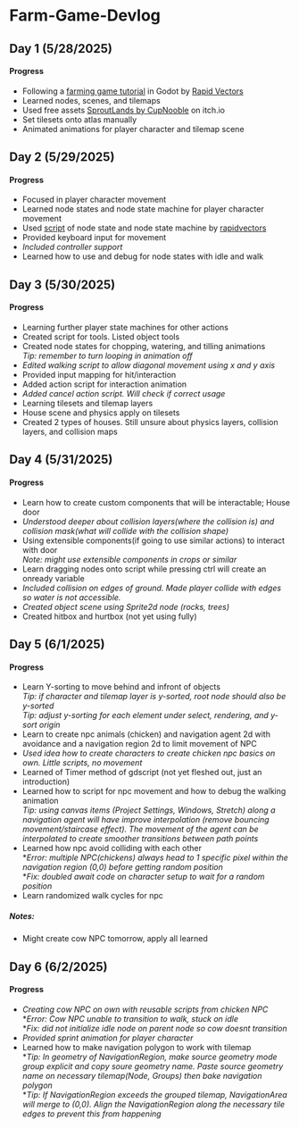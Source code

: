 # Farm-Game-Devlog


## Day 1 (5/28/2025)

#### Progress
- Following a [farming game tutorial](https://www.youtube.com/watch?v=it0lsREGdmc&list=PLWTXKdBN8RZe3ytf6qdR4g1JRy0j-93v9&ab_channel=RapidVectors) in Godot by [Rapid Vectors](https://www.youtube.com/@rapidvectors)  
- Learned nodes, scenes, and tilemaps  
- Used free assets <a href="https://cupnooble.itch.io/sprout-lands-asset-pack">SproutLands by CupNooble</a> on itch.io  
- Set tilesets onto atlas manually  
- Animated animations for player character and tilemap scene  


## Day 2 (5/29/2025)

#### Progress
- Focused in player character movement  
- Learned node states and node state machine for player character movement  
- Used [script](https://github.com/rapidvectors/tutorial-components-and-scripts/tree/main/tutorials/croptails) of node state and node state machine by [rapidvectors](https://github.com/rapidvectors)  
- Provided keyboard input for movement  
- <i>Included controller support</i>  
- Learned how to use and debug for node states with idle and walk  


## Day 3 (5/30/2025)

#### Progress
- Learning further player state machines for other actions  
- Created script for tools. Listed object tools  
- Created node states for chopping, watering, and tilling animations  
<i>Tip: remember to turn looping in animation off</i>  
- <i>Edited walking script to allow diagonal movement using x and y axis</i>  
- Provided input mapping for hit/interaction  
- Added action script for interaction animation  
- <i>Added cancel action script. Will check if correct usage</i>  
- Learning tilesets and tilemap layers  
- House scene and physics apply on tilesets  
- Created 2 types of houses. Still unsure about physics layers, collision layers, and collision maps  


## Day 4 (5/31/2025)

#### Progress
- Learn how to create custom components that will be interactable; House door  
- <i>Understood deeper about collision layers(where the collision is) and collision mask(what will collide with the collision shape)</i>  
- Using extensible components(if going to use similar actions) to interact with door  
<i>Note: might use extensible components in crops or similar</i>  
- Learn dragging nodes onto script while pressing ctrl will create an onready variable  
- <i>Included collision on edges of ground. Made player collide with edges so water is not accessible.</i>  
- <i>Created object scene using Sprite2d node (rocks, trees)</i>  
- Created hitbox and hurtbox (not yet using fully)  


## Day 5 (6/1/2025)

#### Progress
  - Learn Y-sorting to move behind and infront of objects  
  <i>Tip: if character and tilemap layer is y-sorted, root node should also be y-sorted</i>  
  <i>Tip: adjust y-sorting for each element under select, rendering, and y-sort origin</i>  
  - Learn to create npc animals (chicken) and navigation agent 2d with avoidance and a navigation region 2d to limit movement of NPC  
  - <i>Used idea how to create characters to create chicken npc basics on own. Little scripts, no movement</i>  
  - Learned of Timer method of gdscript (not yet fleshed out, just an introduction)  
  - Learned how to script for npc movement and how to debug the walking animation  
  <i>Tip: using canvas items (Project Settings, Windows, Stretch) along a navigation agent will have improve interpolation (remove bouncing movement/staircase effect). The movement of the agent can be interpolated to create smoother transitions between path points</i>  
  - Learned how npc avoid colliding with each other  
  *<i>Error: multiple NPC(chickens) always head to 1 specific pixel within the navigation region (0,0) before getting random position</i>  
  *<i>Fix: doubled await code on character setup to wait for a random position</i>  
  - Learn randomized walk cycles for npc  

##### Notes:

  - Might create cow NPC tomorrow, apply all learned  



## Day 6 (6/2/2025)

#### Progress
  - <i>Creating cow NPC on own with reusable scripts from chicken NPC</i>  
  *<i>Error: Cow NPC unable to transition to walk, stuck on idle</i>  
  *<i>Fix: did not initialize idle node on parent node so cow doesnt transition</i>  
  - <i>Provided sprint animation for player character</i>  
  - Learned how to make navigation polygon to work with tilemap  
  *<i>Tip: In geometry of NavigationRegion, make source geometry mode group explicit and copy soure geometry name. Paste source geometry name on necessary tilemap(Node, Groups) then bake navigation polygon</i>  
  *<i>Tip: If NavigationRegion exceeds the grouped tilemap, NavigationArea will merge to (0,0). Align the NavigationRegion along the necessary tile edges to prevent this from happening</i>  



